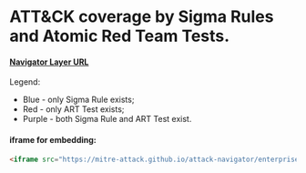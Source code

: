 # ATT&CK coverage by Sigma Rules and Atomic Red Team Tests.

#### [Navigator Layer URL](https://mitre-attack.github.io/attack-navigator/enterprise/#layerURL=https%3A%2F%2Fraw%2Egithubusercontent%2Ecom%2Foscd%2Dinitiative%2FSigma%2DART%2DATTCK%2DNavigator%2DLayer%2Fmaster%2FSigmaART%2DATT%2526CKNavigatorLayer%2Ejson)
Legend:
- Blue - only Sigma Rule exists;
- Red - only ART Test exists;
- Purple - both Sigma Rule and ART Test exist.

#### iframe for embedding:
```HTML
<iframe src="https://mitre-attack.github.io/attack-navigator/enterprise/#layerURL=https%3A%2F%2Fraw%2Egithubusercontent%2Ecom%2Foscd%2Dinitiative%2FSigma%2DART%2DATTCK%2DNavigator%2DLayer%2Fmaster%2FSigmaART%2DATT%2526CKNavigatorLayer%2Ejson></iframe>
```
